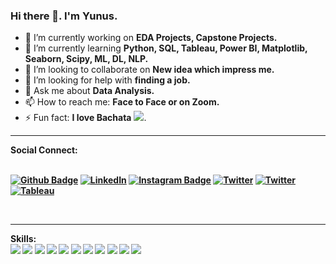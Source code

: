 ### Hi there 👋. I'm Yunus.


- 🔭 I’m currently working on <b>EDA Projects, Capstone Projects.</b>
- 🌱 I’m currently learning <b>Python, SQL, Tableau, Power BI, Matplotlib, Seaborn, Scipy, ML, DL, NLP.</b>
- 👯 I’m looking to collaborate on <b>New idea which impress me.</b>
- 🤔 I’m looking for help with <b>finding a job.</b>
- 💬 Ask me about <b>Data Analysis.</b>
- 📫 How to reach me: <b>Face to Face or on Zoom.</b>
- ⚡ Fun fact: <b>I love Bachata</b> <img src="https://img.icons8.com/ios-filled/30/000000/dancing.png"/>.
<hr />
<b> Social Connect: <b/>


<br>[![Github Badge](https://img.icons8.com/ios-filled/50/000000/github.png)](https://github.com/yunuskoyun)
[![LinkedIn](https://img.icons8.com/fluency/48/000000/linkedin-circled.png)](https://www.linkedin.com/in/yunus-koyun-306401a4/)
[![Instagram Badge](https://img.icons8.com/bubbles/50/000000/instagram-new--v2.png)](https://www.instagram.com/yunuskyn/)
[![Twitter](https://img.icons8.com/color/48/000000/twitter--v1.png)](https://twitter.com/yunus_kyn)
[![Twitter](https://img.icons8.com/external-tal-revivo-shadow-tal-revivo/48/000000/external-kaggle-an-online-community-of-data-scientists-and-machine-learners-owned-by-google-logo-shadow-tal-revivo.png)](https://www.kaggle.com/yunuskoyun)
[![Tableau](https://img.icons8.com/color/50/000000/tableau-software.png)](https://public.tableau.com/app/profile/yunuskoyun)

<br><hr />
Skills:
<br><img src="https://img.icons8.com/color/48/000000/python--v1.png"/> <img src="https://img.icons8.com/color/48/000000/visual-studio-code-2019.png"/> <img src="https://img.icons8.com/ios-filled/50/000000/accept-database.png"/> <img src="https://img.icons8.com/color/48/000000/tableau-software.png"/> <img src="https://img.icons8.com/fluency/48/000000/jupyter.png"/> <img src="https://img.icons8.com/color/48/000000/pandas.png"/> <img src="https://img.icons8.com/color/48/000000/html-5--v1.png"/> <img src="https://img.icons8.com/color/48/000000/linux--v1.png"/> <img src="https://img.icons8.com/color/48/000000/microsoft-excel-2019--v1.png"/> <img src="https://img.icons8.com/fluency/48/000000/autocad.png"/> <img src="https://img.icons8.com/color/48/000000/solidworks.png"/> 

